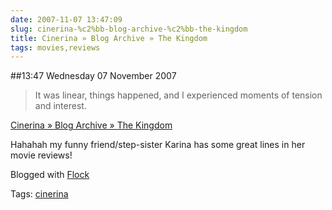 ```yaml
---
date: 2007-11-07 13:47:09
slug: cinerina-%c2%bb-blog-archive-%c2%bb-the-kingdom
title: Cinerina » Blog Archive » The Kingdom
tags: movies,reviews
---
```


##13:47 Wednesday 07 November 2007

> It was linear, things happened, and I experienced moments of tension and interest.

[Cinerina » Blog Archive » The Kingdom](http://www.cinerina.com/reviews/the-kingdom/)



Hahahah my funny friend/step-sister Karina has some great lines in her movie reviews!

Blogged with [Flock](http://www.flock.com/blogged-with-flock)

Tags: [cinerina](http://technorati.com/tag/cinerina)
